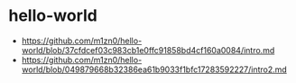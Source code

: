 # hello-world
- https://github.com/m1zn0/hello-world/blob/37cfdcef03c983cb1e0ffc91858bd4cf160a0084/intro.md
- https://github.com/m1zn0/hello-world/blob/049879668b32386ea61b9033f1bfc17283592227/intro2.md
